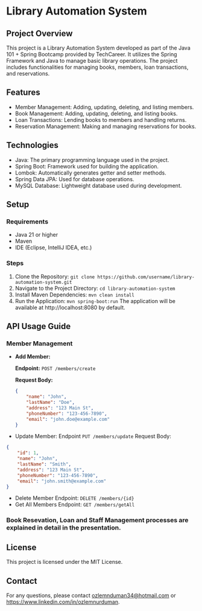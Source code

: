 # Library Automation System
## Project Overview
This project is a Library Automation System developed as part of the Java 101 + Spring Bootcamp provided by TechCareer. It utilizes the Spring Framework and Java to manage basic library operations. The project includes functionalities for managing books, members, loan transactions, and reservations.
## Features
* Member Management: Adding, updating, deleting, and listing members.
* Book Management: Adding, updating, deleting, and listing books.
* Loan Transactions: Lending books to members and handling returns.
* Reservation Management: Making and managing reservations for books.
## Technologies
* Java: The primary programming language used in the project.
* Spring Boot: Framework used for building the application.
* Lombok: Automatically generates getter and setter methods.
* Spring Data JPA: Used for database operations.
* MySQL Database: Lightweight database used during development.
## Setup
### Requirements
* Java 21 or higher
* Maven
* IDE (Eclipse, IntelliJ IDEA, etc.)
### Steps
1. Clone the Repository:
   ` git clone https://github.com/username/library-automation-system.git `
2. Navigate to the Project Directory:
   ` cd library-automation-system `
3. Install Maven Dependencies:
   ` mvn clean install `
4. Run the Application:
   ` mvn spring-boot:run `
The application will be available at http://localhost:8080 by default.

## API Usage Guide

### Member Management

- **Add Member:**

  **Endpoint:** `POST /members/create`

  **Request Body:**

  ```json
  {
      "name": "John",
      "lastName": "Doe",
      "address": "123 Main St",
      "phoneNumber": "123-456-7890",
      "email": "john.doe@example.com"
  }
  ```
* Update Member:
Endpoint ` PUT /members/update `
Request Body:
```json
{
    "id": 1,
    "name": "John",
    "lastName": "Smith",
    "address": "123 Main St",
    "phoneNumber": "123-456-7890",
    "email": "john.smith@example.com"
}
```
* Delete Member
Endpoint: ` DELETE /members/{id} `
* Get All Members
Endpoint: ` GET /members/getAll `

### Book Resevation, Loan and Staff Management processes are explained in detail in the presentation. 

## License
This project is licensed under the MIT License.
## Contact
For any questions, please contact ozlemnduman34@hotmail.com or https://www.linkedin.com/in/ozlemnurduman.
